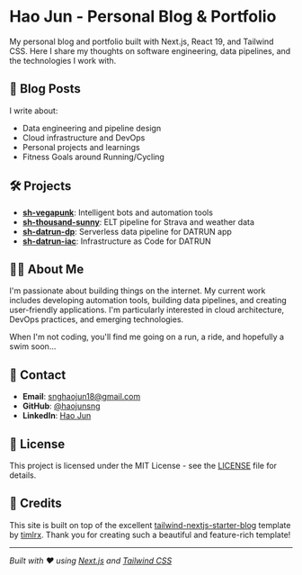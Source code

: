 # Hao Jun - Personal Blog & Portfolio

My personal blog and portfolio built with Next.js, React 19, and Tailwind CSS. Here I share my thoughts on software engineering, data pipelines, and the technologies I work with.

## 📝 Blog Posts

I write about:

- Data engineering and pipeline design
- Cloud infrastructure and DevOps
- Personal projects and learnings
- Fitness Goals around Running/Cycling

## 🛠️ Projects

- **[sh-vegapunk](https://github.com/haojunsng/sh-vegapunk)**: Intelligent bots and automation tools
- **[sh-thousand-sunny](https://github.com/haojunsng/sh-thousand-sunny)**: ELT pipeline for Strava and weather data
- **[sh-datrun-dp](https://github.com/haojunsng/sh-datrun-dp)**: Serverless data pipeline for DATRUN app
- **[sh-datrun-iac](https://github.com/haojunsng/sh-datrun-iac)**: Infrastructure as Code for DATRUN

## 🏃‍♂️ About Me

I'm passionate about building things on the internet. My current work includes developing automation tools, building data pipelines, and creating user-friendly applications. I'm particularly interested in cloud architecture, DevOps practices, and emerging technologies.

When I'm not coding, you'll find me going on a run, a ride, and hopefully a swim soon...

## 📧 Contact

- **Email**: snghaojun18@gmail.com
- **GitHub**: [@haojunsng](https://github.com/haojunsng)
- **LinkedIn**: [Hao Jun](https://www.linkedin.com/snghaojun)

## 📄 License

This project is licensed under the MIT License - see the [LICENSE](LICENSE) file for details.

## 🙏 Credits

This site is built on top of the excellent [tailwind-nextjs-starter-blog](https://github.com/timlrx/tailwind-nextjs-starter-blog) template by [timlrx](https://github.com/timlrx). Thank you for creating such a beautiful and feature-rich template!

---

_Built with ❤️ using [Next.js](https://nextjs.org/) and [Tailwind CSS](https://tailwindcss.com/)_
